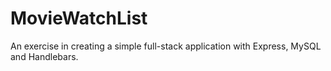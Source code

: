 # MovieWatchList

An exercise in creating a simple full-stack application with Express, MySQL and Handlebars.
